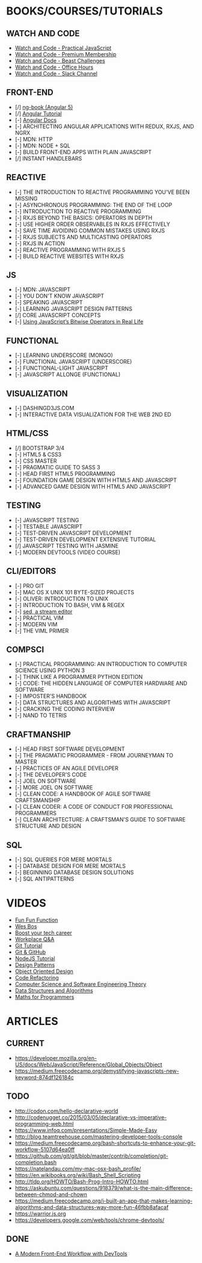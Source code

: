 # BOOKS/COURSES/TUTORIALS

## WATCH AND CODE
* [Watch and Code - Practical JavaScript](https://watchandcode.com)
* [Watch and Code - Premium Membership](https://watchandcode.com)
* [Watch and Code - Beast Challenges](https://github.com/gordonmzhu)
* [Watch and Code - Office Hours](https://www.youtube.com/user/gordonmzhu)
* [Watch and Code - Slack Channel](https://watchandcode.slack.com)

## FRONT-END
* [/] [ng-book (Angular 5)](https://www.ng-book.com/2/)
* [/] [Angular Tutorial](https://angular.io/tutorial)
* [-] [Angular Docs](https://angular.io/)
* [-] ARCHITECTING ANGULAR APPLICATIONS WITH REDUX, RXJS, AND NGRX
* [-] MDN: HTTP
* [-] MDN: NODE + SQL
* [-] BUILD FRONT-END APPS WITH PLAIN JAVASCRIPT
* [/] INSTANT HANDLEBARS

## REACTIVE 
* [-] THE INTRODUCTION TO REACTIVE PROGRAMMING YOU'VE BEEN MISSING
* [-] ASYNCHRONOUS PROGRAMMING: THE END OF THE LOOP
* [-] INTRODUCTION TO REACTIVE PROGRAMMING
* [-] RXJS BEYOND THE BASICS: OPERATORS IN DEPTH
* [-] USE HIGHER ORDER OBSERVABLES IN RXJS EFFECTIVELY
* [-] SAVE TIME AVOIDING COMMON MISTAKES USING RXJS
* [-] RXJS SUBJECTS AND MULTICASTING OPERATORS
* [-] RXJS IN ACTION
* [-] REACTIVE PROGRAMMING WITH RXJS 5
* [-] BUILD REACTIVE WEBSITES WITH RXJS

## JS
* [-] MDN: JAVASCRIPT
* [-] YOU DON'T KNOW JAVASCRIPT
* [-] SPEAKING JAVASCRIPT
* [-] LEARNING JAVASCRIPT DESIGN PATTERNS
* [/] CORE JAVASCRIPT CONCEPTS
* [-] [Using JavaScript’s Bitwise Operators in Real Life](https://codeburst.io/using-javascript-bitwise-operators-in-real-life-f551a731ff5)

## FUNCTIONAL
* [-] LEARNING UNDERSCORE (MONGO)
* [-] FUNCTIONAL JAVASCRIPT (UNDERSCORE)
* [-] FUNCTIONAL-LIGHT JAVASCRIPT
* [-] JAVASCRIPT ALLONGE (FUNCTIONAL)

## VISUALIZATION
* [-] DASHINGD3JS.COM
* [-] INTERACTIVE DATA VISUALIZATION FOR THE WEB 2ND ED

## HTML/CSS
* [/] BOOTSTRAP 3/4
* [-] HTML5 & CSS3
* [-] CSS MASTER
* [-] PRAGMATIC GUIDE TO SASS 3
* [-] HEAD FIRST HTML5 PROGRAMMING
* [-] FOUNDATION GAME DESIGN WITH HTML5 AND JAVASCRIPT
* [-] ADVANCED GAME DESIGN WITH HTML5 AND JAVASCRIPT

## TESTING
* [-] JAVASCRIPT TESTING
* [-] TESTABLE JAVASCRIPT
* [-] TEST-DRIVEN JAVASCRIPT DEVELOPMENT
* [-] TEST-DRIVEN DEVELOPMENT EXTENSIVE TUTORIAL
* [/] JAVASCRIPT TESTING WITH JASMINE
* [-] MODERN DEVTOOLS (VIDEO COURSE)

## CLI/EDITORS
* [-] PRO GIT
* [-] MAC OS X UNIX 101 BYTE-SIZED PROJECTS 
* [-] OLIVER: INTRODUCTION TO UNIX
* [-] INTRODUCTION TO BASH, VIM & REGEX
* [-] [sed, a stream editor](https://www.gnu.org/software/sed/manual/sed.html)
* [-] PRACTICAL VIM
* [-] MODERN VIM
* [-] THE VIML PRIMER

## COMPSCI
* [-] PRACTICAL PROGRAMMING: AN INTRODUCTION TO COMPUTER SCIENCE USING PYTHON 3
* [-] THINK LIKE A PROGRAMMER PYTHON EDITION
* [-] CODE: THE HIDDEN LANGUAGE OF COMPUTER HARDWARE AND SOFTWARE
* [-] IMPOSTER'S HANDBOOK 
* [-] DATA STRUCTURES AND ALGORITHMS WITH JAVASCRIPT
* [-] CRACKING THE CODING INTERVIEW
* [-] NAND TO TETRIS

## CRAFTMANSHIP
* [-] HEAD FIRST SOFTWARE DEVELOPMENT
* [-] THE PRAGMATIC PROGRAMMER - FROM JOURNEYMAN TO MASTER 
* [-] PRACTICES OF AN AGILE DEVELOPER
* [-] THE DEVELOPER'S CODE
* [-] JOEL ON SOFTWARE
* [-] MORE JOEL ON SOFTWARE
* [-] CLEAN CODE: A HANDBOOK OF AGILE SOFTWARE CRAFTSMANSHIP
* [-] CLEAN CODER: A CODE OF CONDUCT FOR PROFESSIONAL PROGRAMMERS
* [-] CLEAN ARCHITECTURE: A CRAFTSMAN'S GUIDE TO SOFTWARE STRUCTURE AND DESIGN

## SQL
* [-] SQL QUERIES FOR MERE MORTALS
* [-] DATABASE DESIGN FOR MERE MORTALS
* [-] BEGINNING DATABASE DESIGN SOLUTIONS
* [-] SQL ANTIPATTERNS

# VIDEOS
* [Fun Fun Function](https://www.youtube.com/channel/UCO1cgjhGzsSYb1rsB4bFe4Q/videos?sort=dd&view=0&flow=grid)
* [Wes Bos](https://www.youtube.com/user/wesbos/playlists?disable_polymer=1)
* [Boost your tech career](https://www.youtube.com/playlist?list=PLA8lYuzFlBqCnvkSNeM7AYIy9AkTVjEJs)
* [Workplace Q&A](https://www.youtube.com/playlist?list=PLA8lYuzFlBqCxq-uEZYot-_O1lWNcCeYY) 
* [Git Tutorial](https://www.youtube.com/playlist?list=PLGLfVvz_LVvQHO1PfyscjIPkNJjgHsLyH)
* [Git & GitHub](https://www.youtube.com/playlist?list=PLWKjhJtqVAbkFiqHnNaxpOPhh9tSWMXIF)
* [NodeJS Tutorial](https://www.youtube.com/playlist?list=PLGLfVvz_LVvSpxyVx5XcprEgvhJ1BzruD) 
* [Design Patterns](https://www.youtube.com/playlist?list=PLF206E906175C7E07) 
* [Object Oriented Design](https://www.youtube.com/playlist?list=PLGLfVvz_LVvS5P7khyR4xDp7T9lCk9PgE) 
* [Code Refactoring](https://www.youtube.com/playlist?list=PLGLfVvz_LVvSuz6NuHAzpM52qKM6bPlCV) 
* [Computer Science and Software Engineering Theory](https://www.youtube.com/playlist?list=PLWKjhJtqVAbmfoj2Th9fvxhHIeqFO7wOy) 
* [Data Structures and Algorithms](https://www.youtube.com/playlist?list=PLWKjhJtqVAbkso-IbgiiP48n-O-JQA9PJ)
* [Maths for Programmers](https://www.youtube.com/playlist?list=PLWKjhJtqVAbndUuYBE5sVViMIvyzp_dB1)

# ARTICLES

## CURRENT
* https://developer.mozilla.org/en-US/docs/Web/JavaScript/Reference/Global_Objects/Object
* https://medium.freecodecamp.org/demystifying-javascripts-new-keyword-874df126184c

## TODO
* http://codon.com/hello-declarative-world 
* http://codenugget.co/2015/03/05/declarative-vs-imperative-programming-web.html
* https://www.infoq.com/presentations/Simple-Made-Easy
* http://blog.teamtreehouse.com/mastering-developer-tools-console
* https://medium.freecodecamp.org/bash-shortcuts-to-enhance-your-git-workflow-5107d64ea0ff
* https://github.com/git/git/blob/master/contrib/completion/git-completion.bash
* https://natelandau.com/my-mac-osx-bash_profile/
* https://en.wikibooks.org/wiki/Bash_Shell_Scripting
* http://tldp.org/HOWTO/Bash-Prog-Intro-HOWTO.html
* https://askubuntu.com/questions/918379/what-is-the-main-difference-between-chmod-and-chown
* https://medium.freecodecamp.org/i-built-an-app-that-makes-learning-algorithms-and-data-structures-way-more-fun-46fbb8afacaf
* https://warrior.js.org
* https://developers.google.com/web/tools/chrome-devtools/

## DONE
* [A Modern Front-End Workflow with DevTools](https://www.youtube.com/watch?v=wz1Sy5C039M)
